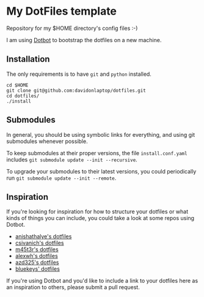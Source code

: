 # My DotFiles template

Repository for my $HOME directory's config files :-)

I am using [Dotbot][dotbot] to bootstrap the dotfiles on a new machine.


## Installation
The only requirements is to have `git` and `python` installed.
```
cd $HOME
git clone git@github.com:davidonlaptop/dotfiles.git
cd dotfiles/
./install
```


## Submodules

In general, you should be using symbolic links for everything, and using git
submodules whenever possible.

To keep submodules at their proper versions, the file `install.conf.yaml` includes
`git submodule update --init --recursive`.

To upgrade your submodules to their latest versions, you could periodically run
`git submodule update --init --remote`.


## Inspiration

If you're looking for inspiration for how to structure your dotfiles or what
kinds of things you can include, you could take a look at some repos using
Dotbot.

* [anishathalye's dotfiles][anishathalye_dotfiles]
* [csivanich's dotfiles][csivanich_dotfiles]
* [m45t3r's dotfiles][m45t3r_dotfiles]
* [alexwh's dotfiles][alexwh_dotfiles]
* [azd325's dotfiles][azd325_dotfiles]
* [bluekeys' dotfiles][bluekeys_dotfiles]

If you're using Dotbot and you'd like to include a link to your dotfiles here
as an inspiration to others, please submit a pull request.


[dotbot]: https://github.com/anishathalye/dotbot
[fork]: https://github.com/anishathalye/dotfiles_template/fork
[anishathalye_dotfiles]: https://github.com/anishathalye/dotfiles
[csivanich_dotfiles]: https://github.com/csivanich/dotfiles
[m45t3r_dotfiles]: https://github.com/m45t3r/dotfiles
[alexwh_dotfiles]: https://github.com/alexwh/dotfiles
[azd325_dotfiles]: https://github.com/Azd325/dotfiles
[bluekeys_dotfiles]: https://github.com/bluekeys/.dotfiles
